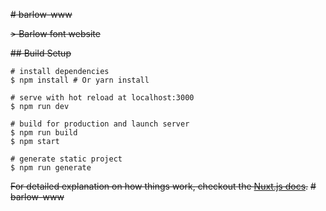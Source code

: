 

~~# barlow-www~~

~~> Barlow font website~~

~~## Build Setup~~

``` bash~~
# install dependencies
$ npm install # Or yarn install

# serve with hot reload at localhost:3000
$ npm run dev

# build for production and launch server
$ npm run build
$ npm start

# generate static project
$ npm run generate
```

~~For detailed explanation on how things work, checkout the [Nuxt.js docs](https://github.com/nuxt/nuxt.js).~~
~~# barlow-www~~
